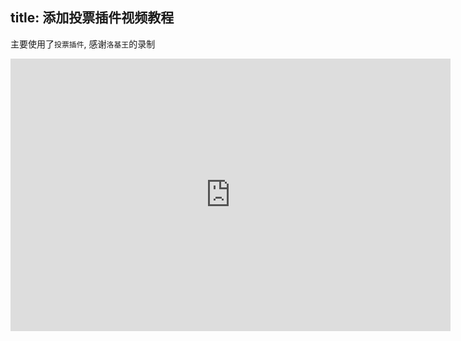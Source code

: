 title: 添加投票插件视频教程
---

主要使用了`投票插件`, 感谢`洛基王`的录制

<iframe src='http://player.youku.com/embed/XMjc1NjQ4NDc2MA==' frameborder=0 allowfullscreen="true" width="704" height="436"></iframe>